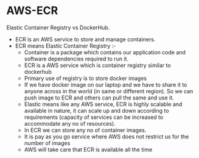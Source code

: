 # AWS-ECR
Elastic Container Registry vs DockerHub. 

- ECR is an AWS service to store and manage containers.
- ECR means Elastic Container Registry :-
  - Container is a package which contains our application code and software dependencies required to run it.
  - ECR is a AWS service which is container registry similar to dockerhub
  - Primary use of registry is to store docker images
  - If we have docker image on our laptop and we have to share it to anyone across in the world (in same or different region). So we can push image to ECR and others can pull the same and use it.
  - Elastic means like any AWS service, ECR is highly scalable and available in nature, it can scale up and down according to requirements (capacity of services can be increased to accommodate any no of resources).
  - In ECR we can store any no of container images.
  - It is pay as you go service where AWS does not restrict us for the number of images
  - AWS will take care that ECR is available all the time
